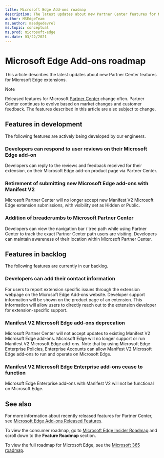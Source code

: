 ```yaml
---
title: Microsoft Edge Add-ons roadmap
description: The latest updates about new Partner Center features for Microsoft Edge extensions.
author: MSEdgeTeam
ms.author: msedgedevrel
ms.topic: conceptual
ms.prod: microsoft-edge
ms.date: 03/22/2021
---
```

# Microsoft Edge Add-ons roadmap

This article describes the latest updates about new Partner Center features for Microsoft Edge extensions.

> [!NOTE]
> Released features for Microsoft [Partner Center](https://partner.microsoft.com/dashboard/microsoftedge/) change often. Partner Center continues to evolve based on market changes and customer feedback.  The features described in this article are also subject to change.


<!-- ====================================================================== -->
## Features in development

The following features are actively being developed by our engineers.

### Developers can respond to user reviews on their Microsoft Edge add-on

Developers can reply to the reviews and feedback received for their extension, on their Microsoft Edge add-on product page via Partner Center.

### Retirement of submitting new Microsoft Edge add-ons with Manifest V2

Microsoft Partner Center will no longer accept new Manifest V2 Microsoft Edge extension submissions, with visibility set as Hidden or Public.

### Addition of breadcrumbs to Microsoft Partner Center

Developers can view the navigation bar / tree path while using Partner Center to track the exact Partner Center path users are visiting. Developers can maintain awareness of their location within Microsoft Partner Center.


<!-- ====================================================================== -->
## Features in backlog

The following features are currently in our backlog.

### Developers can add their contact information

For users to report extension specific issues through the extension webpage on the Microsoft Edge Add-ons website. Developer support information will be shown on the product page of an extension. This information will allow users to directly reach out to the extension developer for extension-specific support.

### Manifest V2 Microsoft Edge add-ons deprecation

Microsoft Partner Center will not accept updates to existing Manifest V2 Microsoft Edge add-ons.  Microsoft Edge will no longer support or run Manifest V2 Microsoft Edge add-ons. Note that by using Microsoft Edge Enterprise Policies, Enterprise Accounts can allow Manifest V2 Microsoft Edge add-ons to run and operate on Microsoft Edge.

### Manifest V2 Microsoft Edge Enterprise add-ons cease to function
Microsoft Edge Enterprise add-ons with Manifest V2 will not be functional on Microsoft Edge.


<!-- ====================================================================== -->
## See also

For more information about recently released features for Partner Center, see [Microsoft Edge Add-ons Released Features](released-features.md).

To view the consumer roadmap, go to [Microsoft Edge Insider Roadmap](https://www.microsoftedgeinsider.com/whats-next) and scroll down to the **Feature Roadmap** section. 

To view the full roadmap for Microsoft Edge, see the [Microsoft 365 roadmap](https://www.microsoft.com/microsoft-365/roadmap?filters=Microsoft%20Edge).
